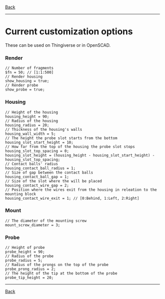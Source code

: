 [Back](../../../#README)

---
# Current customization options
These can be used on Thingiverse or in OpenSCAD.

### Render
```
// Number of fragments
$fn = 50; // [1:1:500]
// Render housing
show_housing = true;
// Render probe
show_probe = true;
```
### Housing
```
// Height of the housing
housing_height = 90;
// Radius of the housing
housing_radius = 20;
// Thickness of the housing's walls
housing_wall_width = 5;
// The height the probe slot starts from the bottom
housing_slot_start_height = 10;
// How far from the top of the housing the probe slot stops
housing_slot_top_spacing = 0;
housing_slot_height = (housing_height - housing_slot_start_height) - housing_slot_top_spacing;
// Contact balls' radius
housing_contact_ball_radius = 1;
// Size of gap between the contact balls
housing_contact_ball_gap = 1;
// Size of the slot where the will be placed
housing_contact_wire_gap = 2;
// Position where the wires exit from the housing in releation to the mounting block
housing_contact_wire_exit = 1; // [0:Behind, 1:Left, 2:Right]
```

### Mount
```
// The diameter of the mounting screw
mount_screw_diameter = 3;
````

### Probe
```
// Height of probe
probe_height = 90;
// Radius of the probe
probe_radius = 5;
// Radius of the prongs on the top of the probe
probe_prong_radius = 2;
// The height of the tip at the bottom of the probe
probe_tip_height = 20;
```

---
[Back](../../../#README)
